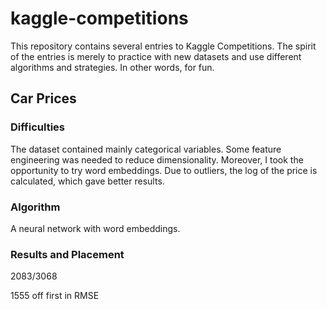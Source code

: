 # kaggle-competitions
This repository contains several entries to Kaggle Competitions. The spirit of the entries is merely to practice with new datasets and use different algorithms and strategies. In other words, for fun.

## Car Prices
### Difficulties
The dataset contained mainly categorical variables. Some feature engineering was needed to reduce dimensionality. Moreover, I took the opportunity to try word embeddings. Due to outliers, the log of the price is calculated, which gave better results.

### Algorithm
A neural network with word embeddings.

### Results and Placement
2083/3068

1555 off first in RMSE